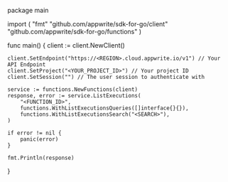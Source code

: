 package main

import (
    "fmt"
    "github.com/appwrite/sdk-for-go/client"
    "github.com/appwrite/sdk-for-go/functions"
)

func main() {
    client := client.NewClient()

    client.SetEndpoint("https://<REGION>.cloud.appwrite.io/v1") // Your API Endpoint
    client.SetProject("<YOUR_PROJECT_ID>") // Your project ID
    client.SetSession("") // The user session to authenticate with

    service := functions.NewFunctions(client)
    response, error := service.ListExecutions(
        "<FUNCTION_ID>",
        functions.WithListExecutionsQueries([]interface{}{}),
        functions.WithListExecutionsSearch("<SEARCH>"),
    )

    if error != nil {
        panic(error)
    }

    fmt.Println(response)
}
